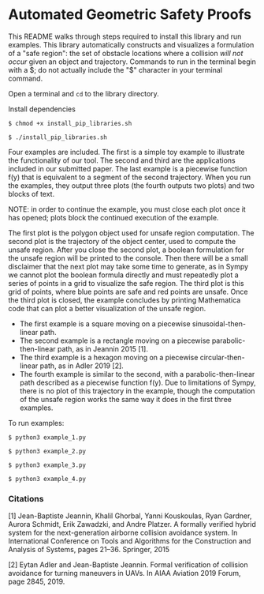 # Automated Geometric Safety Proofs

This README walks through steps required to install this library and run examples. This library automatically constructs and visualizes a formulation of a "safe region": the set of obstacle locations where a collision *will not occur* given an object and trajectory. Commands to run in the terminal begin with a $; do not actually include the "$" character in your terminal command.

Open a terminal and `cd` to the library directory.

Install dependencies

`$ chmod +x install_pip_libraries.sh`

`$ ./install_pip_libraries.sh`

Four examples are included. The first is a simple toy example to illustrate the functionality of our tool. The second and third are the applications included in our submitted paper. The last example is a piecewise function f(y) that is equivalent to a segment of the second trajectory. When you run the examples, they output three plots (the fourth outputs two plots) and two blocks of text. 

NOTE: in order to continue the example, you must close each plot once it has opened; plots block the continued execution of the example.

The first plot is the polygon object used for unsafe region computation. The second plot is the trajectory of the object center, used to compute the unsafe region. After you close the second plot, a boolean formulation for the unsafe region will be printed to the console. Then there will be a small disclaimer that the next plot may take some time to generate, as in Sympy we cannot plot the boolean formula directly and must repeatedly plot a series of points in a grid to visualize the safe region. The third plot is this grid of points, where blue points are safe and red points are unsafe. Once the third plot is closed, the example concludes by printing Mathematica code that can plot a better visualization of the unsafe region. 

- The first example is a square moving on a piecewise sinusoidal-then-linear path.
- The second example is a rectangle moving on a piecewise parabolic-then-linear path, as in Jeannin 2015 [1].
- The third example is a hexagon moving on a piecewise circular-then-linear path, as in Adler 2019 [2].
- The fourth example is similar to the second, with a parabolic-then-linear path described as a piecewise function f(y). Due to limitations of Sympy, there is no plot of this trajectory in the example, though the computation of the unsafe region works the same way it does in the first three examples.

To run examples:

`$ python3 example_1.py`

`$ python3 example_2.py`

`$ python3 example_3.py`

`$ python3 example_4.py`


### Citations
[1] Jean-Baptiste Jeannin, Khalil Ghorbal, Yanni Kouskoulas, Ryan Gardner, Aurora Schmidt, Erik Zawadzki, and Andre Platzer. A formally verified hybrid system for the next-generation airborne collision avoidance system. In International Conference on Tools and Algorithms for the Construction and Analysis of Systems, pages 21–36. Springer, 2015

[2] Eytan Adler and Jean-Baptiste Jeannin. Formal verification of collision avoidance for turning maneuvers in UAVs. In AIAA Aviation 2019 Forum, page 2845, 2019.